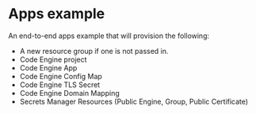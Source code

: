 # Apps example

An end-to-end apps example that will provision the following:
- A new resource group if one is not passed in.
- Code Engine project
- Code Engine App
- Code Engine Config Map
- Code Engine TLS Secret
- Code Engine Domain Mapping
- Secrets Manager Resources (Public Engine, Group, Public Certificate)
